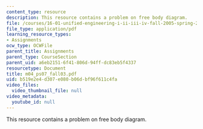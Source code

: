 ```yaml
---
content_type: resource
description: This resource contains a problem on free body diagram.
file: /courses/16-01-unified-engineering-i-ii-iii-iv-fall-2005-spring-2006/b519e2e4d307e080b06dbf96f611c4fa_m04_ps07_fall03.pdf
file_type: application/pdf
learning_resource_types:
- Assignments
ocw_type: OCWFile
parent_title: Assignments
parent_type: CourseSection
parent_uid: a6eb2151-6f41-806d-94ff-dc83eb5f4337
resourcetype: Document
title: m04_ps07_fall03.pdf
uid: b519e2e4-d307-e080-b06d-bf96f611c4fa
video_files:
  video_thumbnail_file: null
video_metadata:
  youtube_id: null
---
```

This resource contains a problem on free body diagram.